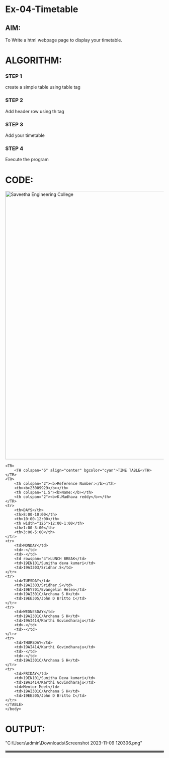 # Ex-04-Timetable
## AIM:
To Write a html webpage page to display your timetable.

# ALGORITHM:
### STEP 1
create a simple table using table tag
### STEP 2
Add header row using th tag
### STEP 3
Add your timetable
### STEP 4
Execute the program

# CODE:

<!DOCTYPE html>
<html>
    <head>
        <title>Time Table</title>
    </head>
        <img align="center" src="C:\Users\admin\Downloads\saveetha logo.jpg" width="850" alt="Saveetha Engineering College">
    <body>
<TABLE BORDER="3" width="1050" bgcolor="white" cellspacing="4" cellpadding="10"> 
    
    <TR> 
        <TH colspan="6" align="center" bgcolor="cyan">TIME TABLE</TH>
    </TR>  
    <TR>
        <th colspan="2"><b>Reference Number:</b></th> 
        <th><b>23009929</b></th>
        <th colspan="1.5"><b>Name:</b></th>
        <th colspan="2"><b>K.Madhava reddy</b></th>
    </TR>
    <tr>
        <th>DAYS</th>
        <th>8:00-10:00</th>
        <th>10:00-12:00</th>
        <th width="125">12:00-1:00</th>
        <th>1:00-3:00</th>
        <th>3:00-5:00</th>
    </tr>
    <tr>
        <td>MONDAY</td>
        <td>-</td>
        <td>-</td>
        <td rowspan="4">LUNCH BREAK</td>
        <td>19EN101/Sunitha deva kumari</td>
        <td>19AI303/Sridhar.S</td>
    </tr>
    <tr>
        <td>TUESDAY</td>
        <td>19AI303/Sridhar.S</td>
        <td>19EY701/Evangelin Helen</td>
        <td>19AI301C/Archana S H</td>
        <td>19EE305/John D Britto C</td>
    </tr>
    <tr>
        <td>WEDNESDAY</td>
        <td>19AI301C/Archana S H</td>
        <td>19AI414/Karthi Govindharaju</td>
        <td>-</td>
        <td>-</td>
    </tr>
    <tr>
        <td>THURSDAY</td>
        <td>19AI414/Karthi Govindharaju</td>
        <td>-</td>
        <td>-</td>
        <td>19AI301C/Archana S H</td>
    </tr>
    <tr>
        <td>FRIDAY</td>
        <td>19EN101/Sunitha Deva kumari</td>
        <td>19AI414/Karthi Govindharaju</td>
        <td>Mentor Meet</td>
        <td>19AI301C/Archana S H</td>
        <td>19EE305/John D Britto C</td>
    </tr>
    </TABLE>
    </body>
</html>  

# OUTPUT:
"C:\Users\admin\Downloads\Screenshot 2023-11-09 120306.png"
